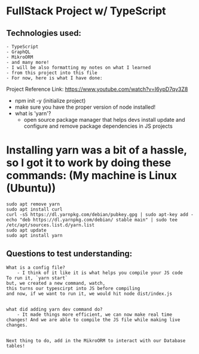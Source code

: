 # FullStack Project w/ TypeScript
## Technologies used:
    - TypeScript
    - GraphQL
    - MikroORM
    - and many more!
    - I will be also formatting my notes on what I learned
    - from this project into this file
    - For now, here is what I have done:

Project Reference Link: https://www.youtube.com/watch?v=I6ypD7qv3Z8
-  npm init -y  (initialize project)
- make sure you have the proper version of node installed!
- what is 'yarn'?
	- open source package manager that helps devs install update and configure and remove package dependencies in JS projects

# Installing yarn was a bit of a hassle, so I got it to work by doing these commands: (My machine is Linux (Ubuntu))
```
sudo apt remove yarn
sudo apt install curl
curl -sS https://dl.yarnpkg.com/debian/pubkey.gpg | sudo apt-key add -
echo "deb https://dl.yarnpkg.com/debian/ stable main" | sudo tee /etc/apt/sources.list.d/yarn.list
sudo apt update
sudo apt install yarn
```

## Questions to test understanding:

```
What is a config file?
	- I think of it like it is what helps you compile your JS code
To run it, `yarn start`
but, we created a new command, watch,
this turns our typescirpt into JS before compiling
and now, if we want to run it, we would hit node dist/index.js


what did adding yarn dev command do?
	- It made things more efficient, we can now make real time changes! And we are able to compile the JS file while making live changes.


Next thing to do, add in the MikroORM to interact with our Database tables!
```
